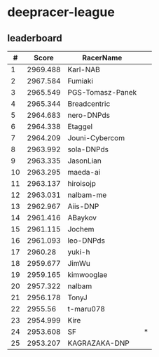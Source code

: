 # deepracer-league

## leaderboard

<!-- leaderboard -->
| # | Score | RacerName |   |
| - | ----- | --------- | - |
| 1 | 2969.488 | Karl-NAB | |
| 2 | 2967.584 | Fumiaki | |
| 3 | 2965.549 | PGS-Tomasz-Panek | |
| 4 | 2965.344 | Breadcentric | |
| 5 | 2964.683 | nero-DNPds | |
| 6 | 2964.338 | Etaggel | |
| 7 | 2964.209 | Jouni-Cybercom | |
| 8 | 2963.992 | sola-DNPds | |
| 9 | 2963.335 | JasonLian | |
| 10 | 2963.295 | maeda-ai | |
| 11 | 2963.137 | hiroisojp | |
| 12 | 2963.031 | nalbam-me | |
| 13 | 2962.967 | Aiis-DNP | |
| 14 | 2961.416 | ABaykov | |
| 15 | 2961.115 | Jochem | |
| 16 | 2961.093 | leo-DNPds | |
| 17 | 2960.28 | yuki-h | |
| 18 | 2959.677 | JimWu | |
| 19 | 2959.165 | kimwooglae | |
| 20 | 2957.322 | nalbam | |
| 21 | 2956.178 | TonyJ | |
| 22 | 2955.56 | t-maru078 | |
| 23 | 2954.999 | Kire | |
| 24 | 2953.608 | SF | * |
| 25 | 2953.207 | KAGRAZAKA-DNP | |

